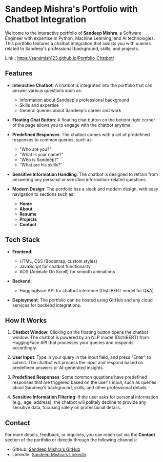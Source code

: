 # Sandeep Mishra's Portfolio with Chatbot Integration

Welcome to the interactive portfolio of **Sandeep Mishra**, a Software Engineer with expertise in Python, Machine Learning, and AI technologies. This portfolio features a chatbot integration that assists you with queries related to Sandeep's professional background, skills, and projects.

Link : https://sandmish123.github.io/Portfolio_Chatbot/

## Features

- **Interactive Chatbot**: A chatbot is integrated into the portfolio that can answer various questions such as:
  - Information about Sandeep's professional background
  - Skills and expertise
  - General queries about Sandeep's career and work

- **Floating Chat Button**: A floating chat button on the bottom right corner of the page allows you to engage with the chatbot anytime.

- **Predefined Responses**: The chatbot comes with a set of predefined responses to common queries, such as:
  - "Who are you?"
  - "What is your name?"
  - "Who is Sandeep?"
  - "What are his skills?"

- **Sensitive Information Handling**: The chatbot is designed to refrain from answering any personal or sensitive information-related questions.

- **Modern Design**: The portfolio has a sleek and modern design, with easy navigation to sections such as:
  - **Home**
  - **About**
  - **Resume**
  - **Projects**
  - **Contact**

## Tech Stack

- **Frontend**: 
  - HTML, CSS (Bootstrap, custom styles)
  - JavaScript for chatbot functionality
  - AOS (Animate On Scroll) for smooth animations

- **Backend**:
  - HuggingFace API for chatbot inference (DistilBERT model for Q&A)
  
- **Deployment**: The portfolio can be hosted using GitHub and any cloud services for backend integrations.

## How It Works

1. **Chatbot Window**: Clicking on the floating button opens the chatbot window. The chatbot is powered by an NLP model (DistilBERT) from HuggingFace API that processes your queries and responds accordingly.

2. **User Input**: Type in your query in the input field, and press "Enter" to submit. The chatbot will process the input and respond based on predefined answers or AI-generated insights.

3. **Predefined Responses**: Some common questions have predefined responses that are triggered based on the user's input, such as queries about Sandeep's background, skills, and other professional details.

4. **Sensitive Information Filtering**: If the user asks for personal information (e.g., age, address), the chatbot will politely decline to provide any sensitive data, focusing solely on professional details.

## Contact

For more details, feedback, or inquiries, you can reach out via the **Contact** section of the portfolio or directly through the following channels:

- GitHub: [Sandeep Mishra's GitHub](https://github.com/Sandmish123)
- LinkedIn: [Sandeep Mishra's LinkedIn](https://www.linkedin.com/in/sandeep-mishra-298bb5219)

